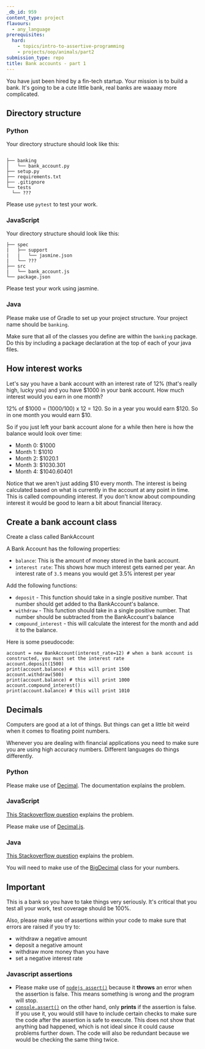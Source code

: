```yaml
---
_db_id: 959
content_type: project
flavours:
  - any_language
prerequisites:
  hard:
    - topics/intro-to-assertive-programming
    - projects/oop/animals/part2
submission_type: repo
title: Bank accounts - part 1
---
```


You have just been hired by a fin-tech startup. Your mission is to build a bank. It's going to be a cute little bank, real banks are waaaay more complicated.

## Directory structure

### Python

Your directory structure should look like this:

```

├── banking
│   └── bank_account.py
├── setup.py
├── requirements.txt
├── .gitignore
└── tests
  └── ???

```

Please use `pytest` to test your work.

### JavaScript

Your directory structure should look like this:

```
├── spec
|   ├── support
|   |   └── jasmine.json
|   └── ???
├── src
|   └── bank_account.js
└── package.json
```

Please test your work using jasmine.

### Java

Please make use of Gradle to set up your project structure.
Your project name should be `banking`.

Make sure that all of the classes you define are within the `banking` package. Do this by including a package declaration at the top of each of your java files.

## How interest works

Let's say you have a bank account with an interest rate of 12% (that's really high, lucky you) and you have $1000 in your bank account. How much interest would you earn in one month?

12% of $1000 = (1000/100) x 12 = 120. So in a year you would earn $120. So in one month you would earn $10.

So if you just left your bank account alone for a while then here is how the balance would look over time:

- Month 0: $1000
- Month 1: $1010
- Month 2: $1020.1
- Month 3: $1030.301
- Month 4: $1040.60401

Notice that we aren't just adding $10 every month. The interest is being calculated based on what is currently in the account at any point in time. This is called compounding interest. If you don't know about compounding interest it would be good to learn a bit about financial literacy.

## Create a bank account class

Create a class called BankAccount

A Bank Account has the following properties:

- `balance`: This is the amount of money stored in the bank account.
- `interest rate`: This shows how much interest gets earned per year. An interest rate of `3.5` means you would get 3.5% interest per year

Add the following functions:

- `deposit` - This function should take in a single positive number. That number should get added to tha BankAccount's balance.
- `withdraw` - This function should take in a single positive number. That number should be subtracted from the BankAccount's balance
- `compound_interest` - this will calculate the interest for the month and add it to the balance.

Here is some pseudocode:

```
account = new BankAccount(interest_rate=12) # when a bank account is constructed, you must set the interest rate
account.deposit(1500)
print(account.balance) # this will print 1500
account.withdraw(500)
print(account.balance) # this will print 1000
account.compound_interest()
print(account.balance) # this will print 1010
```

## Decimals

Computers are good at a lot of things. But things can get a little bit weird when it comes to floating point numbers.

Whenever you are dealing with financial applications you need to make sure you are using high accuracy numbers. Different languages do things differently.

### Python

Please make use of [Decimal](https://docs.python.org/3/library/decimal.html). The documentation explains the problem.

### JavaScript

[This Stackoverflow question](https://stackoverflow.com/questions/11695618/dealing-with-float-precision-in-javascript) explains the problem.

Please make use of [Decimal.js](https://github.com/MikeMcl/decimal.js/).

### Java

[This Stackoverflow question](https://stackoverflow.com/questions/322749/retain-precision-with-double-in-java) explains the problem.

You will need to make use of the [BigDecimal](https://docs.oracle.com/javase/8/docs/api/java/math/BigDecimal.html) class for your numbers.

## Important

This is a bank so you have to take things very seriously. It's critical that you test all your work, test coverage should be 100%.

Also, please make use of assertions within your code to make sure that errors are raised if you try to:

- withdraw a negative amount
- deposit a negative amount
- withdraw more money than you have
- set a negative interest rate

### Javascript assertions

- Please make use of [`nodejs assert()`](https://www.w3schools.com/nodejs/met_assert.asp) because it **throws** an error when the assertion is false. This means something is wrong and the program will stop.
- [`console.assert()`](<https://developer.mozilla.org/en-US/docs/Web/API/console/assert#:~:text=The%20console.assert()%20method%20writes%20an%20error%20message%20to%20the%20console%20if%20the%20assertion%20is%20false.%20If%20the%20assertion%20is%20true%2C%20nothing%20happens.>) on the other hand, only **prints** if the assertion is false. If you use it, you would still have to include certain checks to make sure the code after the assertion is safe to execute. This does not show that anything bad happened, which is not ideal since it could cause problems further down. The code will also be redundant because we would be checking the same thing twice.
